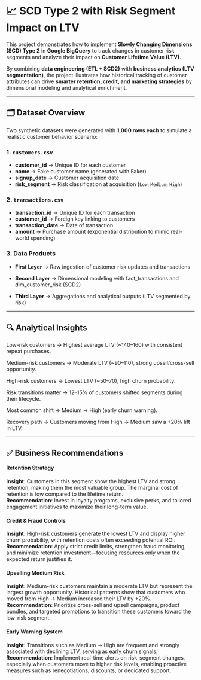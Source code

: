 # 📈 SCD Type 2 with Risk Segment Impact on LTV  

This project demonstrates how to implement **Slowly Changing Dimensions (SCD) Type 2** in **Google BigQuery** to track changes in customer risk segments and analyze their impact on **Customer Lifetime Value (LTV)**.  

By combining **data engineering (ETL + SCD2)** with **business analytics (LTV segmentation)**, the project illustrates how historical tracking of customer attributes can drive **smarter retention, credit, and marketing strategies** by dimensional modeling and analytical enrichment. 

---

## 🗂️ Dataset Overview  

Two synthetic datasets were generated with **1,000 rows each** to simulate a realistic customer behavior scenario:  

### 1. `customers.csv`  
- **customer_id** → Unique ID for each customer  
- **name** → Fake customer name (generated with Faker)  
- **signup_date** → Customer acquisition date  
- **risk_segment** → Risk classification at acquisition (`Low`, `Medium`, `High`)  


### 2. `transactions.csv`  
- **transaction_id** → Unique ID for each transaction  
- **customer_id** → Foreign key linking to customers  
- **transaction_date** → Date of transaction  
- **amount** → Purchase amount (exponential distribution to mimic real-world spending)  


### 3. Data Products
- **First Layer** → Raw ingestion of customer risk updates and transactions

- **Second Layer** → Dimensional modeling with fact_transactions and dim_customer_risk (SCD2)

- **Third Layer** → Aggregations and analytical outputs (LTV segmented by risk)

---


## 🔍 Analytical Insights

Low-risk customers → Highest average LTV (~$140–$160) with consistent repeat purchases.

Medium-risk customers → Moderate LTV (~$90–$110), strong upsell/cross-sell opportunity.

High-risk customers → Lowest LTV (~$50–$70), high churn probability.

Risk transitions matter → 12–15% of customers shifted segments during their lifecycle.

Most common shift → Medium → High (early churn warning).

Recovery path → Customers moving from High → Medium saw a +20% lift in LTV.


---

## ✅ Business Recommendations

#### Retention Strategy 
**Insight**: Customers in this segment show the highest LTV and strong retention, making them the most valuable group. The marginal cost of retention is low compared to the lifetime return.  
**Recommendation**: Invest in loyalty programs, exclusive perks, and tailored engagement initiatives to maximize their long-term value.  


#### Credit & Fraud Controls 
**Insight**: High-risk customers generate the lowest LTV and display higher churn probability, with retention costs often exceeding potential ROI.  
**Recommendation**: Apply strict credit limits, strengthen fraud monitoring, and minimize retention investment—focusing resources only when the expected return justifies it.  


#### Upselling Medium Risk 
**Insight**: Medium-risk customers maintain a moderate LTV but represent the largest growth opportunity. Historical patterns show that customers who moved from High → Medium increased their LTV by +20%.  
**Recommendation**: Prioritize cross-sell and upsell campaigns, product bundles, and targeted promotions to transition these customers toward the low-risk segment.  


#### Early Warning System 
**Insight**: Transitions such as Medium → High are frequent and strongly associated with declining LTV, serving as early churn signals.  
**Recommendation**: Implement real-time alerts on risk_segment changes, especially when customers move to higher risk levels, enabling proactive measures such as renegotiations, discounts, or dedicated support.  

